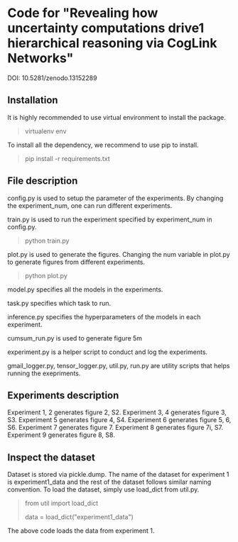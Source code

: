 # Code for "Revealing how uncertainty computations drive1 hierarchical reasoning via CogLink Networks"
DOI: 10.5281/zenodo.13152289
## Installation
It is highly recommended to use virtual environment to install the package. 
> virtualenv env

To install all the dependency, we recommend to use pip to install.
>pip install -r requirements.txt

## File description
config.py is used to setup the parameter of the experiments. By changing the experiment_num, one can run different experiments.

train.py is used to run the experiment specified by experiment_num in config.py. 
> python train.py

plot.py is used to generate the figures. Changing the num variable in plot.py to generate figures from different experiments. 
>python plot.py

model.py specifies all the models in the experiments. 

task.py specifies which task to run.

inference.py specifies the hyperparameters of the models in each experiment. 

cumsum_run.py is used to generate figure 5m 

experiment.py is a helper script to conduct and log the experiments. 

gmail_logger.py, tensor_logger.py, util.py, run.py are utility scripts that helps running the exepriments.

## Experiments description
Experiment 1, 2 generates figure 2, S2. Experiment 3, 4 generates figure 3, S3. Experiment 5 generates figure 4, S4. Experiment 6 generates figure 5, 6, S6. Experiment 7 generates figure 7. Experiment 8 generates figure 7i, S7. Experiment 9 generates figure 8, S8.

## Inspect the dataset
Dataset is stored via pickle.dump. The name of the dataset for experiment 1 is experiment1_data and the rest of the dataset follows similar naming convention. To load the dataset, simply use load_dict from util.py.
>from util import load_dict
>
>data = load_dict("experiment1_data")

The above code loads the data from experiment 1.
